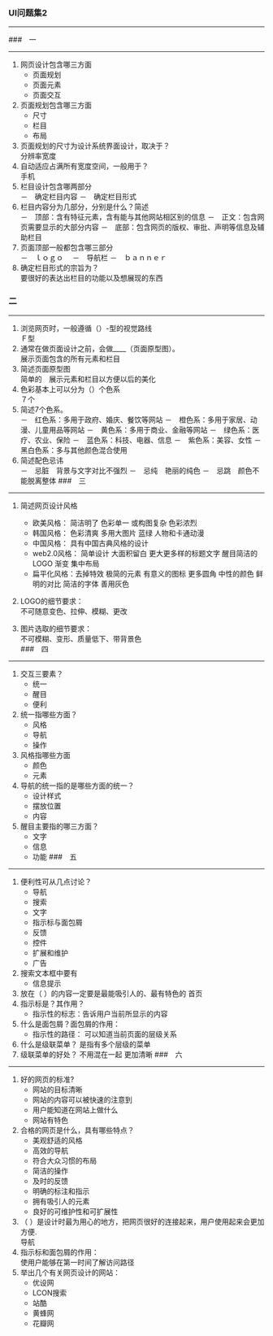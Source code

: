 ### UI问题集2
***
###　一
***
1.  网页设计包含哪三方面
	- 页面规划
	- 页面元素
	- 页面交互
2.  页面规划包含哪三方面
	- 尺寸
	- 栏目
	- 布局
3. 页面规划的尺寸为设计系统界面设计，取决于？	
	分辨率宽度
4. 自动适应占满所有宽度空间，一般用于？	
	手机
5. 栏目设计包含哪两部分	
	－　确定栏目内容
	－　确定栏目形式
6. 栏目内容分为几部分，分别是什么？简述	
	－　顶部：含有特征元素，含有能与其他网站相区别的信息
	－　正文：包含网页需要显示的大部分内容
	－　底部：包含网页的版权、审批、声明等信息及辅助栏目
7. 页面顶部一般都包含哪三部分	
	－　ｌｏｇｏ　
	－　导航栏
	－　ｂａｎｎｅｒ
8. 确定栏目形式的宗旨为？	
	要很好的表达出栏目的功能以及想展现的东西
### 二
***
1. 浏览网页时，一般遵循（）-型的视觉路线	
	Ｆ型
2. 通常在做页面设计之前，会做____（页面原型图）。	
	展示页面包含的所有元素和栏目
3. 简述页面原型图	
	简单的　展示元素和栏目以方便以后的美化
4. 色彩基本上可以分为（）个色系	
	７个
5. 简述7个色系。	
	－　红色系：多用于政府、婚庆、餐饮等网站
	－　橙色系：多用于家居、动漫、儿童用品等网站
	－　黄色系：多用于商业、金融等网站
	－　绿色系：医疗、农业、保险
	－　蓝色系：科技、电器、信息
	－　紫色系：美容、女性
	－　黑白色系：多与其他颜色混合使用
6. 简述配色忌讳	
	－　忌脏　背景与文字对比不强烈
	－　忌纯　艳丽的纯色
	－　忌跳　颜色不能脱离整体
###　三
***
1. 简述网页设计风格	
	- 欧美风格：  简洁明了 色彩单一 或构图复杂 色彩浓烈
	- 韩国风格： 色彩清爽 多用大图片 蓝绿 人物和卡通动漫
	- 中国风格： 具有中国古典风格的设计
	- web2.0风格： 简单设计 大面积留白 更大更多样的标题文字 醒目简洁的LOGO 渐变 集中布局
	- 扁平化风格：去掉特效 极简的元素 有意义的图标 更多圆角 中性的颜色 鲜明的对比 简洁的字体 善用灰色
	
2. LOGO的细节要求：	
	不可随意变色、拉伸、模糊、更改	
3. 图片选取的细节要求：	
	不可模糊、变形、质量低下、带背景色	
###　四
***
1. 交互三要素？	
	- 统一
	- 醒目
	- 便利
2. 统一指哪些方面？	
	- 风格
	- 导航
	- 操作
3. 风格指哪些方面	
	- 颜色
	- 元素
4. 导航的统一指的是哪些方面的统一？	
	- 设计样式
	- 摆放位置
	- 内容
5. 醒目主要指的哪三方面？
	- 文字
	- 信息
	- 功能
###　五
***
1. 便利性可从几点讨论？	
	- 导航
	- 搜索
	- 文字
	- 指示标与面包屑
	- 反馈
	- 控件
	- 扩展和维护
	- 广告
2. 搜索文本框中要有	
	- 信息提示
3. 放在（ ）的内容一定要是最能吸引人的、最有特色的	
	首页
4. 指示标是？其作用？	
	- 指示性的标志：告诉用户当前所显示的内容 
5. 什么是面包屑？面包屑的作用：	
	- 指示性的路径： 可以知道当前页面的层级关系
6. 什么是级联菜单？	
	是指有多个层级的菜单
7. 级联菜单的好处？	
	不用混在一起 更加清晰
###　六
***
1. 好的网页的标准?	
	- 网站的目标清晰
	- 网站的内容可以被快速的注意到
	- 用户能知道在网站上做什么
	- 网站有特色
2. 合格的网页是什么，具有哪些特点？	
	- 美观舒适的风格
	- 高效的导航
	- 符合大众习惯的布局
	- 简洁的操作
	- 及时的反馈
	- 明确的标注和指示
	- 拥有吸引人的元素
	- 良好的可维护性和可扩展性
3. （ ）是设计时最为用心的地方，把网页很好的连接起来，用户使用起来会更加方便.	
	导航
4. 指示标和面包屑的作用：	
	使用户能够在第一时间了解访问路径
5. 举出几个有关网页设计的网站：	
	- 优设网
	- LCON搜索
	- 站酷
	- 黄蜂网
	- 花瓣网

